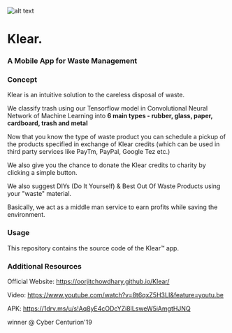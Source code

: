 ![alt text](https://oorjitchowdhary.github.io/Klear/images/klear.png)
# Klear.

### A Mobile App for Waste Management

### Concept
Klear is an intuitive solution to the careless disposal of waste. 

We classify trash using our Tensorflow model in Convolutional Neural Network of Machine Learning into **6 main types - rubber, glass, paper, cardboard, trash and metal** 

Now that you know the type of waste product you can schedule a pickup of the products specified in exchange of Klear credits (which can be used in third party services like PayTm, PayPal, Google Tez etc.)

We also give you the chance to donate the Klear credits to charity by clicking a simple button.

We also suggest DIYs (Do It Yourself) & Best Out Of Waste Products using your "waste" material.

Basically, we act as a middle man service to earn profits while saving the environment.

### Usage

This repository contains the source code of the Klear™ app. 

### Additional Resources

Official Website: https://oorjitchowdhary.github.io/Klear/

Video: https://www.youtube.com/watch?v=8t6qxZ5H3LI&feature=youtu.be

APK: https://1drv.ms/u/s!Aq8yE4cODcYZi8lLsweW5iAmgtHJNQ


winner @ Cyber Centurion'19
